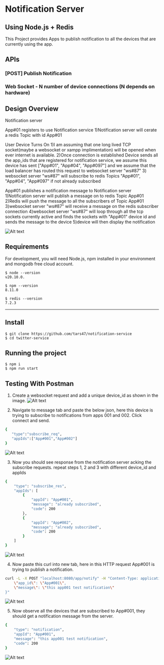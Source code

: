 # Notification Server

## Using Node.js + Redis

This Project provides Apps to publish notification to all the devices that are
currently using the app.

## APIs

### [POST] Publish Notification

### Web Socket - N number of device connections (N depends on hardware)

## Design Overview

Notification server

App#01 registers to use Notification service
1)Notification server will cerate a redis Topic with id App#01

User Device Turns On
1)I am assuming that one long lived TCP socket(maybe a websocket or xampp implimentation)
will be opened when ever internet is available.
2)Once connection is established Device sends
all the app_ids that are registered for notification service,
we assume this device has sent ["App#01", "App#04", "App#097"]
and we assume that the load balancer has routed this request
to websocket server "ws#87" 3) websocket server "ws#87" will subscribe to redis Topics "App#01", "App#04", "App#097"
if not already subscribed

App#01 publishes a notification message to Notification server
1)Notification server will publish a message on to redis Topic App#01
2)Redis will push the message to all the subscribers of Topic App#01
3)websocket server "ws#87" will receive a message on the redis subscriber connection
4)websocket server "ws#87" will loop through all the tcp sockets currently active
and finds the sockets with "App#01" device id and sends the message to the device
5)device will then display the notification

![Alt text](https://drive.google.com/file/d/1Hmq8AUYyu8k8LvuLtXr027NLbT3yOrdJ/view?usp=sharing "architecture overview")

## Requirements

For development, you will need Node.js, npm installed in your environment and mongodb free cloud account.

    $ node --version
    v20.10.0.

    $ npm --version
    8.11.0

    $ redis --version
    7.2.3

---

## Install

    $ git clone https://github.com/tars47/notification-service
    $ cd twitter-service

## Running the project

    $ npm i
    $ npm run start

## Testing With Postman

1. Create a websocket request and add a unique device_id as shown in the image.
   ![Alt text](https://drive.google.com/file/d/1JAEtdewglbl6Yt-VCkT0bPoLOY1NUe3K/view?usp=sharing "device_id")

2. Navigate to message tab and paste the below json, here this device is
   trying to subscribe to notifications from apps 001 and 002. Click connect
   and send.

```sh
{
   "type":"subscribe_req",
   "appIds":["App#001","App#002"]
}

```

![Alt text](https://drive.google.com/file/d/17oSUV3079kC4243R8eJCE6kAZOjRDyp3/view?usp=sharing "subscribe_req")

3. Now you should see response from the notification server acking the subscribe requests.
   repeat steps 1, 2 and 3 with different device_id and appIds

```sh
{
    "type": "subscribe_res",
    "appIds": [
        {
            "appId": "App#001",
            "message": "already subscribed",
            "code": 200
        },
        {
            "appId": "App#002",
            "message": "already subscribed",
            "code": 200
        }
    ]
}
```

![Alt text](https://drive.google.com/file/d/1A1a9amQdTCKTW_N1G5BHi9Cagae3ZTWW/view?usp=sharing "subscribe_res")

4. Now paste this curl into new tab, here in this HTTP request App#001 is trying
   to publish a notification.

```sh
curl -L -X POST "localhost:8080/app/notify" -H "Content-Type: application/json" -d "{
    \"app_id\": \"App#001\",
    \"message\": \"this app001 test notification\"
}"
```

![Alt text](https://drive.google.com/file/d/1K1RHNWr38SZUDrGDqs7eBcmLdn-xuISa/view?usp=sharing "app publish")

5. Now observe all the devices that are subscribed to App#001, they should get
   a notification message from the server.

```sh
{
    "type": "notification",
    "appId": "App#001",
    "message": "this app001 test notification",
    "code": 200
}
```

![Alt text](https://drive.google.com/file/d/1E1JJ3LM5mD3SrG5BNZuAxLKvap-sGglp/view?usp=sharing "device notified")
